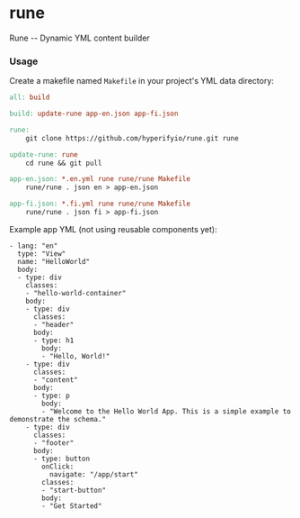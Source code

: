 # rune

Rune -- Dynamic YML content builder

### Usage

Create a makefile named `Makefile` in your project's YML data directory:

```Makefile
all: build

build: update-rune app-en.json app-fi.json

rune:
	git clone https://github.com/hyperifyio/rune.git rune

update-rune: rune
	cd rune && git pull

app-en.json: *.en.yml rune rune/rune Makefile
	rune/rune . json en > app-en.json

app-fi.json: *.fi.yml rune rune/rune Makefile
	rune/rune . json fi > app-fi.json
```

Example app YML (not using reusable components yet):

```
- lang: "en"
  type: "View"
  name: "HelloWorld"
  body:
  - type: div
    classes:
    - "hello-world-container"
    body:
    - type: div
      classes:
      - "header"
      body:
      - type: h1
        body:
        - "Hello, World!"
    - type: div
      classes:
      - "content"
      body:
      - type: p
        body:
        - "Welcome to the Hello World App. This is a simple example to demonstrate the schema."
    - type: div
      classes:
      - "footer"
      body:
      - type: button
        onClick:
          navigate: "/app/start"
        classes:
        - "start-button"
        body:
        - "Get Started"
```
